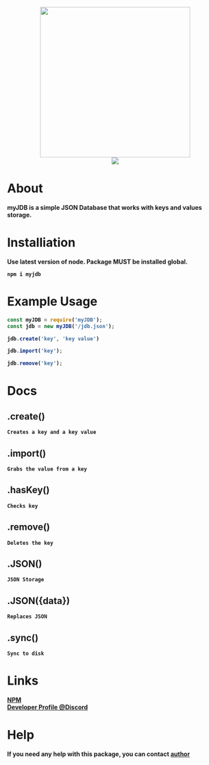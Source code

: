<p align="center">
<img src="https://i.imgur.com/GiUmQLl.png" style="align-items: center; width: 350px"><br>
<img src="https://img.shields.io/badge/Release-0.0.0-blue">
</p>

# About
<b>myJDB is a simple JSON Database that works with keys and values storage.<b>

# Installiation 
Use latest version of node. Package MUST be installed global.
```
npm i myjdb
```

# Example Usage
```js
const myJDB = require('myJDB');
const jdb = new myJDB('/jdb.json');

jdb.create('key', 'key value')

jdb.import('key');

jdb.remove('key');
```

# Docs


## .create() 
`Creates a key and a key value`
## .import() 
`Grabs the value from a key`
## .hasKey() 
`Checks key`
## .remove() 
`Deletes the key`
## .JSON() 
`JSON Storage`
## .JSON({data})
`Replaces JSON`
## .sync() 
`Sync to disk`

# Links
[NPM](https://www.npmjs.com/package/myJDB)<br>
[Developer Profile @Discord](https://discord.com/users/852766506756210688)<br>

# Help
If you need any help with this package, you can contact [author](https://discord.com/users/852766506756210688)
